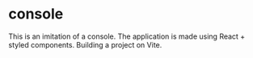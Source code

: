 # console
This is an imitation of a console. The application is made using React + styled components. Building a project on Vite.
